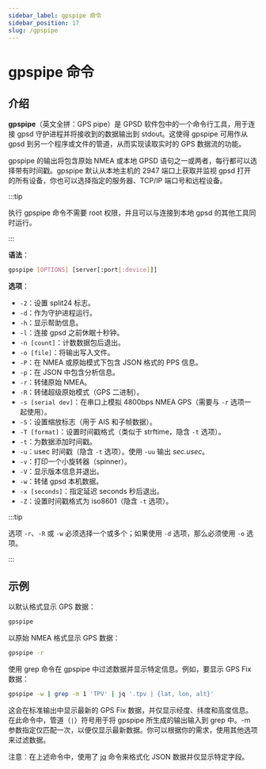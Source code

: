 ```yaml
---
sidebar_label: gpspipe 命令
sidebar_position: 17
slug: /gpspipe
---
```


# gpspipe 命令



## 介绍

**gpspipe**（英文全拼：GPS pipe）是 GPSD 软件包中的一个命令行工具，用于连接 gpsd 守护进程并将接收到的数据输出到 stdout。这使得 gpspipe 可用作从 gpsd 到另一个程序或文件的管道，从而实现读取实时的 GPS 数据流的功能。

gpspipe 的输出将包含原始 NMEA 或本地 GPSD 语句之一或两者，每行都可以选择带有时间戳。gpspipe 默认从本地主机的 2947 端口上获取并监视 gpsd 打开的所有设备，你也可以选择指定的服务器、TCP/IP 端口号和远程设备。

:::tip

执行 gpspipe 命令不需要 root 权限，并且可以与连接到本地 gpsd 的其他工具同时运行。

:::

**语法**：

```bash
gpspipe [OPTIONS] [server[:port[:device]]]
```

**选项**：

- `-2`：设置 split24 标志。
- `-d`：作为守护进程运行。
- `-h`：显示帮助信息。
- `-l`：连接 gpsd 之前休眠十秒钟。
- `-n [count]`：计数数据包后退出。
- `-o [file]`：将输出写入文件。
- `-P`：在 NMEA 或原始模式下包含 JSON 格式的 PPS 信息。
- `-p`：在 JSON 中包含分析信息。
- `-r`：转储原始 NMEA。
- `-R`：转储超级原始模式（GPS 二进制）。
- `-s [serial dev]`：在串口上模拟 4800bps NMEA GPS（需要与 `-r` 选项一起使用）。
- `-S`：设置缩放标志（用于 AIS 和子帧数据）。
- `-T [format]`：设置时间戳格式（类似于 strftime，隐含 `-t` 选项）。
- `-t`：为数据添加时间戳。
- `-u`：usec 时间戳（隐含 `-t` 选项）。使用 `-uu` 输出 *sec.usec*。
- `-v`：打印一个小旋转器（spinner）。
- `-V`：显示版本信息并退出。
- `-w`：转储 gpsd 本机数据。
- `-x [seconds]`：指定延迟 seconds 秒后退出。
- `-Z`：设置时间戳格式为 iso8601（隐含 `-t` 选项）。

:::tip

选项 `-r`、`-R` 或 `-w` 必须选择一个或多个；如果使用 `-d` 选项，那么必须使用 `-o` 选项。

:::



## 示例

以默认格式显示 GPS 数据：

```bash
gpspipe
```

以原始 NMEA 格式显示 GPS 数据：

```bash
gpspipe -r
```

使用 grep 命令在 gpspipe 中过滤数据并显示特定信息。例如，要显示 GPS Fix 数据：

```bash
gpspipe -w | grep -m 1 'TPV' | jq '.tpv | {lat, lon, alt}'
```

这会在标准输出中显示最新的 GPS Fix 数据，并仅显示经度、纬度和高度信息。在此命令中，管道（`|`）符号用于将 gpspipe 所生成的输出输入到 grep 中。-m 参数指定仅匹配一次，以便仅显示最新数据。你可以根据你的需求，使用其他选项来过滤数据。

注意：在上述命令中，使用了 [jq](/linux-command/jq) 命令来格式化 JSON 数据并仅显示特定字段。

